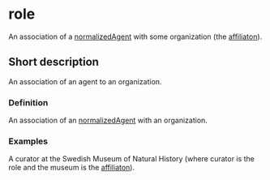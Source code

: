 # role

An association of a [normalizedAgent](__DOCLINK__normalizedAgent/) with some organization (the [affiliaton](__DOCLINK__affiliaton/)).


## Short description

An association of an agent to an organization.


### Definition

An association of an [normalizedAgent](__DOCLINK__normalizedAgent/) with an organization.


### Examples

A curator at the Swedish Museum of Natural History (where curator is the role and the museum is the [affiliaton](__DOCLINK__affiliaton/)).
